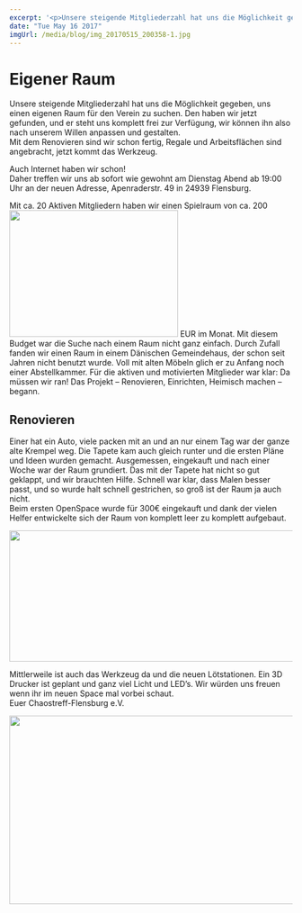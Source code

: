 ```yaml
---
excerpt: '<p>Unsere steigende Mitgliederzahl hat uns die Möglichkeit gegeben, uns einen eigenen Raum für den Verein zu suchen. Den haben wir jetzt gefunden, und er steht uns komplett frei zur Verfügung, <a href="https://chaostreff-flensburg.de/2017/eigener-raum/" class="more-link">[&hellip;]</a></p>'
date: "Tue May 16 2017"
imgUrl: /media/blog/img_20170515_200358-1.jpg
---
```

# Eigener Raum

<p>Unsere steigende Mitgliederzahl hat uns die Möglichkeit gegeben, uns einen eigenen Raum für den Verein zu suchen. Den haben wir jetzt gefunden, und er steht uns komplett frei zur Verfügung, wir können ihn also nach unserem Willen anpassen und gestalten.<br />
Mit dem Renovieren sind wir schon fertig, Regale und Arbeitsflächen sind angebracht, jetzt kommt das Werkzeug.</p>
<p>Auch Internet haben wir schon!<br />
Daher treffen wir uns ab sofort wie gewohnt am Dienstag Abend ab 19:00 Uhr an der neuen Adresse, Apenraderstr. 49 in 24939 Flensburg.</p>
<p>Mit ca. 20 Aktiven Mitgliedern haben wir einen Spielraum von ca. 200<a href="http://chaostreff-flensburg.de/wp-content/uploads/2017/04/photo5393423792501532595.jpg"><img loading="lazy" class="alignright size-medium wp-image-427" src="/media/blog/uploads/photo5393423792501532595-300x225.jpg" alt="" width="300" height="225" srcset="https://chaostreff-flensburg.de/wp-content/uploads/2017/04/photo5393423792501532595-300x225.jpg 300w, https://chaostreff-flensburg.de/wp-content/uploads/2017/04/photo5393423792501532595-768x576.jpg 768w, https://chaostreff-flensburg.de/wp-content/uploads/2017/04/photo5393423792501532595-1024x768.jpg 1024w, https://chaostreff-flensburg.de/wp-content/uploads/2017/04/photo5393423792501532595-175x131.jpg 175w, https://chaostreff-flensburg.de/wp-content/uploads/2017/04/photo5393423792501532595-667x500.jpg 667w" sizes="(max-width: 300px) 100vw, 300px" /></a> EUR im Monat. Mit diesem Budget war die Suche nach einem Raum nicht ganz einfach. Durch Zufall fanden wir einen Raum in einem Dänischen Gemeindehaus, der schon seit Jahren nicht benutzt wurde. Voll mit alten Möbeln glich er zu Anfang noch einer Abstellkammer. Für die aktiven und motivierten Mitglieder war klar: Da müssen wir ran! Das Projekt &#8211; Renovieren, Einrichten, Heimisch machen &#8211; begann.</p>
<h2>Renovieren</h2>
<p>Einer hat ein Auto, viele packen mit an und an nur einem Tag war der ganze alte Krempel weg. Die Tapete kam auch gleich runter und die ersten Pläne und Ideen wurden gemacht. Ausgemessen, eingekauft und nach einer Woche war der Raum grundiert. Das mit der Tapete hat nicht so gut geklappt, und wir brauchten Hilfe. Schnell war klar, dass Malen besser passt, und so wurde halt schnell gestrichen, so groß ist der Raum ja auch nicht.<br />
Beim ersten OpenSpace wurde für 300€ eingekauft und dank der vielen Helfer entwickelte sich der Raum von komplett leer zu komplett aufgebaut.</p>
<p><a href="http://chaostreff-flensburg.de/wp-content/uploads/2017/05/img_20170425_235026-1.jpg"><img loading="lazy" class="aligncenter size-large wp-image-446" src="/media/blog/uploads/img_20170425_235026-1-1024x233.jpg" alt="" width="1024" height="233" srcset="https://chaostreff-flensburg.de/wp-content/uploads/2017/05/img_20170425_235026-1-1024x233.jpg 1024w, https://chaostreff-flensburg.de/wp-content/uploads/2017/05/img_20170425_235026-1-300x68.jpg 300w, https://chaostreff-flensburg.de/wp-content/uploads/2017/05/img_20170425_235026-1-768x175.jpg 768w, https://chaostreff-flensburg.de/wp-content/uploads/2017/05/img_20170425_235026-1-1025x233.jpg 1025w" sizes="(max-width: 1024px) 100vw, 1024px" /></a></p>
<p>Mittlerweile ist auch das Werkzeug da und die neuen Lötstationen. Ein 3D Drucker ist geplant und ganz viel Licht und LED&#8217;s. Wir würden uns freuen wenn ihr im neuen Space mal vorbei schaut.<br />
Euer Chaostreff-Flensburg e.V.</p>
<p><img loading="lazy" class="alignnone size-large wp-image-452" src="/media/blog/uploads/img_20170515_200358-1-1024x335.jpg" alt="" width="1024" height="335" srcset="https://chaostreff-flensburg.de/wp-content/uploads/2017/05/img_20170515_200358-1-1024x335.jpg 1024w, https://chaostreff-flensburg.de/wp-content/uploads/2017/05/img_20170515_200358-1-300x98.jpg 300w, https://chaostreff-flensburg.de/wp-content/uploads/2017/05/img_20170515_200358-1-768x252.jpg 768w, https://chaostreff-flensburg.de/wp-content/uploads/2017/05/img_20170515_200358-1-1025x336.jpg 1025w, https://chaostreff-flensburg.de/wp-content/uploads/2017/05/img_20170515_200358-1.jpg 1920w" sizes="(max-width: 1024px) 100vw, 1024px" /></p>

